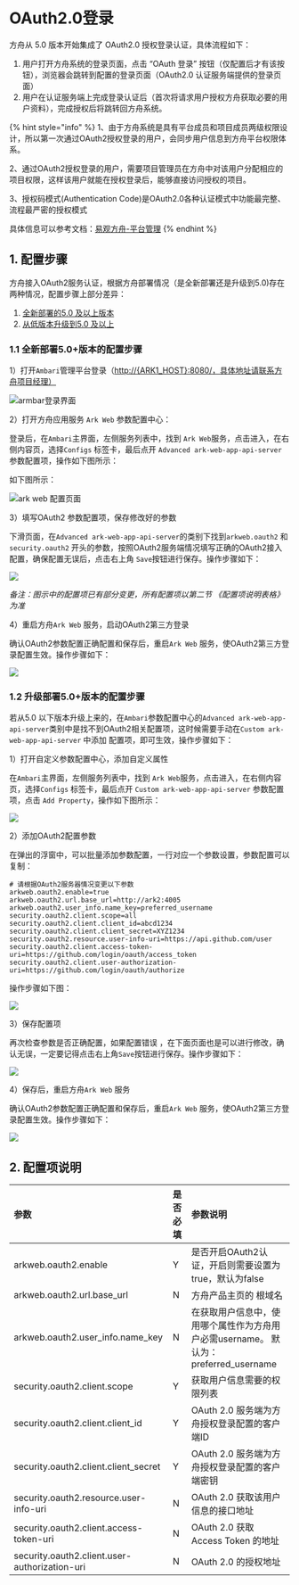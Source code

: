 # OAuth2.0登录

方舟从 5.0 版本开始集成了 OAuth2.0 授权登录认证，具体流程如下：

1. 用户打开方舟系统的登录页面，点击 “OAuth 登录” 按钮（仅配置后才有该按钮），浏览器会跳转到配置的登录页面（OAuth2.0 认证服务端提供的登录页面）
2. 用户在认证服务端上完成登录认证后（首次将请求用户授权方舟获取必要的用户资料），完成授权后将跳转回方舟系统。

{% hint style="info" %}
1、由于方舟系统是具有平台成员和项目成员两级权限设计，所以第一次通过OAuth2授权登录的用户，会同步用户信息到方舟平台权限体系。

2、通过OAuth2授权登录的用户，需要项目管理员在方舟中对该用户分配相应的项目权限，这样该用户就能在授权登录后，能够直接访问授权的项目。

3、授权码模式\(Authentication Code\)是OAuth2.0各种认证模式中功能最完整、流程最严密的授权模式

具体信息可以参考文档：[易观方舟-平台管理](../../features/enterprise-management/)
{% endhint %}

## 1. 配置步骤

方舟接入OAuth2服务认证，根据方舟部署情况（是全新部署还是升级到5.0\)存在两种情况，配置步骤上部分差异：

1. [全新部署的5.0 及以上版本](oauth2.md#11-quan-xin-bu-shu-5-0-yi-shang-ban-ben-de-pei-zhi-bu-zhou)
2. [从低版本升级到5.0 及以上](oauth2.md#12-sheng-ji-bu-shu-5-0-yi-shang-ban-ben-de-pei-zhi-bu-zhou)

### 1.1 全新部署5.0+版本的配置步骤

1）打开`Ambari`管理平台登录（[http://{ARK1\_HOST}:8080/，具体地址请联系方舟项目经理）](http://{ARK1_HOST}:8080/，具体地址请联系方舟项目经理）)

![armbar&#x767B;&#x5F55;&#x754C;&#x9762;](../../.gitbook/assets/image%20%28363%29.png)

2）打开方舟应用服务 `Ark Web` 参数配置中心：

登录后，在`Ambari`主界面，左侧服务列表中，找到 `Ark Web`服务，点击进入，在右侧内容页，选择`Configs` 标签卡，最后点开 `Advanced ark-web-app-api-server` 参数配置项，操作如下图所示：

如下图所示：

![ark web &#x914D;&#x7F6E;&#x9875;&#x9762;](../../.gitbook/assets/image%20%28378%29.png)

3）填写OAuth2 参数配置项，保存修改好的参数

下滑页面，在`Advanced ark-web-app-api-server`的类别下找到`arkweb.oauth2` 和 `security.oauth2` 开头的参数，按照OAuth2服务端情况填写正确的OAuth2接入配置，确保配置无误后，点击右上角 `Save`按钮进行保存。操作步骤如下：

![](../../.gitbook/assets/image%20%28376%29.png)

_备注：图示中的配置项已有部分变更，所有配置项以第二节 《配置项说明表格》为准_

4）重启方舟`Ark Web` 服务，启动OAuth2第三方登录

确认OAuth2参数配置正确配置和保存后，重启`Ark Web` 服务，使OAuth2第三方登录配置生效。操作步骤如下：

![](../../.gitbook/assets/image%20%28374%29.png)

### 1.2 升级部署5.0+版本的配置步骤

若从5.0 以下版本升级上来的，在`Ambari`参数配置中心的`Advanced ark-web-app-api-server`类别中是找不到OAuth2相关配置项，这时候需要手动在`Custom ark-web-app-api-server` 中添加 配置项，即可生效，操作步骤如下：

1）打开自定义参数配置中心，添加自定义属性

在`Ambari`主界面，左侧服务列表中，找到 `Ark Web`服务，点击进入，在右侧内容页，选择`Configs` 标签卡，最后点开 `Custom ark-web-app-api-server` 参数配置项，点击 `Add Property`，操作如下图所示：

![](../../.gitbook/assets/image%20%28364%29.png)

2）添加OAuth2配置参数

在弹出的浮窗中，可以批量添加参数配置，一行对应一个参数设置，参数配置可以复制：

```text
# 请根据OAuth2服务器情况变更以下参数
arkweb.oauth2.enable=true
arkweb.oauth2.url.base_url=http://ark2:4005
arkweb.oauth2.user_info.name_key=preferred_username
security.oauth2.client.scope=all
security.oauth2.client.client_id=abcd1234
security.oauth2.client.client_secret=XYZ1234
security.oauth2.resource.user-info-uri=https://api.github.com/user
security.oauth2.client.access-token-uri=https://github.com/login/oauth/access_token
security.oauth2.client.user-authorization-uri=https://github.com/login/oauth/authorize
```

操作步骤如下图：

![](../../.gitbook/assets/image%20%28365%29.png)

3）保存配置项

再次检查参数是否正确配置，如果配置错误 ，在下面页面也是可以进行修改，确认无误，一定要记得点击右上角`Save`按钮进行保存。操作步骤如下：

![](../../.gitbook/assets/image%20%28373%29.png)

4）保存后，重启方舟`Ark Web` 服务

确认OAuth2参数配置正确配置和保存后，重启`Ark Web` 服务，使OAuth2第三方登录配置生效。操作步骤如下：

![](../../.gitbook/assets/image%20%28370%29.png)

## 2. 配置项说明

| **参数** | 是否必填 | 参数说明 |
| :--- | :--- | :--- |
| arkweb.oauth2.enable | Y | 是否开启OAuth2认证，开启则需要设置为true，默认为false |
| arkweb.oauth2.url.base\_url | N | 方舟产品主页的 根域名 |
| arkweb.oauth2.user\_info.name\_key | N | 在获取用户信息中，使用哪个属性作为方舟用户必需username。 默认为：preferred\_username |
| security.oauth2.client.scope | Y | 获取用户信息需要的权限列表 |
| security.oauth2.client.client\_id | Y | OAuth 2.0 服务端为方舟授权登录配置的客户端ID |
| security.oauth2.client.client\_secret | Y | OAuth 2.0 服务端为方舟授权登录配置的客户端密钥 |
| security.oauth2.resource.user-info-uri | N | OAuth 2.0 获取该用户信息的接口地址 |
| security.oauth2.client.access-token-uri | N | OAuth 2.0 获取 Access Token 的地址 |
| security.oauth2.client.user-authorization-uri | N | OAuth 2.0 的授权地址 |


